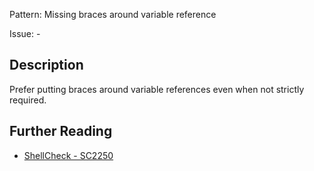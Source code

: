 Pattern: Missing braces around variable reference

Issue: -

## Description

Prefer putting braces around variable references even when not strictly required.

## Further Reading

* [ShellCheck - SC2250](https://github.com/koalaman/shellcheck/wiki/SC2250)
